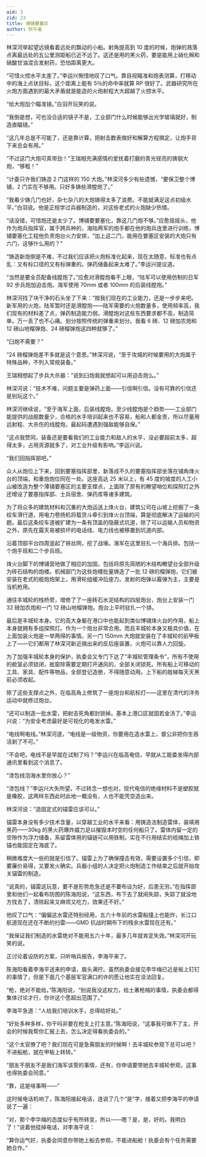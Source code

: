 ```yaml
---
aid: 3
zid: 23
title: 博铺要塞区
author: 吹牛者
---
```


林深河举起望远镜看着远处的飘动的小船。射角提高到 10 度的时候，炮弹的溅落点离最远处的五公里测距船已近不远了。这还是用的黑火药，要是能用上硝化棉和硝酸甘油混合发射药，恐怕距离更大。

“可惜火控水平太差了。”李运兴惋惜地叹了口气。靠目视瞄准和炮表测算，打移动中的海上点状目标，这个距离上能有 5％的命中率就算 RP 很好了。武器研究所在火炮方面遇到的最大矛盾就是能造的火炮射程大大超越了火控水平。

“给大炮加个瞄准镜。”白羽开玩笑的说。

“我倒是想，可也没合适的镜子不是，工业部门什么时候能够出光学玻璃就好，制造直瞄镜。”

“这几年总是不可能了，还是靠计算，把射击数表做好和解算方程搞定，让炮手背下来总会有用。”

“不过这门大炮可真带劲！”王瑞相充满感情的爱抚着打磨的青光锃亮的铸钢大炮，“够粗！”

“计委只许我们铸造 2 门这样的 150 大炮。”林深河多少有些遗憾，“要保卫整个博铺，2 门实在不够用。只好多铸些滑膛炮了。”

“我看少铸几门也好，杂七杂八的大炮铸得太多了浪费。不能就满足这点初级水平。”白羽说。他是正规学过兵器制造的，对这些老式的火炮缺少热情。

“话没错，可惜炮还是太少了。博铺要要塞化，靠这几门炮不够。”应愈摇摇头，他作为炮兵指挥官，属于跨兵种的，海陆两军的炮手都在他的炮兵连里进行训练，博铺要塞化工程他负责炮台火力安排，“加上这二门，能用在要塞区安装的大炮只有六门，这够什么用的？”

“铸造新炮倒是不难，不过我们应该把火炮标准化起来，现在太随意，标准也有点乱：又有标口径的又有标弹重的。弹药储备起来太难了。”李运兴提议道。

“当然是要全员配备线膛炮了。”应愈对滑膛炮看不上眼，“陆军可以使用仿制的日军 92 步兵炮加迫击炮。海军使用 70mm 或者 100mm 的后装线膛炮。”

林深河找了块干净的石头坐了下来：“按我们现在的工业能力，还是一步步来吧。新军用的火炮，陆军暂时还是滑膛炮——陆军需要的火炮数量多，使用频率高，我们现有的材料差了点，弹药制造能力弱。滑膛炮对这些东西要求都不高，制造简单。万一丢了也不心痛。划分按照传统的弹重来划分。我看 6 磅、12 磅加农炮和 12 磅山地榴弹炮、24 磅榴弹炮这四种就够了。”

“臼炮不需要？”

“24 磅榴弹炮差不多就是这个意思。”林深河说，“至于攻城的时候要用的大炮属于特殊品种，不列入常规装备。”

王瑞相想起了步兵大杀器：“说到臼炮我就想起可以用迫击炮么。”

林深河说：“技术不难，问题主要是弹药上面——引信啊引信。没有可靠的引信还是别玩这个。”

林深河继续说，“至于海军上面，后装线膛炮，至少线膛炮是个趋势——工业部门能提供的战舰数量少，合格的水手培训起来也不容易，船和人都金贵，所以尽量用远射程、大杀伤的线膛炮，最起码遭遇到强敌能够自保。”

“这点我赞同，装备还是要看我们的工业能力和敌人的水平，没必要超前太多，超得太多，占用资源就多了，对工业升级有影响。”李运兴说。

“我们回指挥部吧。”

众人从炮位上下来，回到要塞指挥部里，新落成不久的要塞指挥部坐落在铺角烽火台的顶端，和重炮炮位同在一处。这座高达 25 米以上，有 45 度的坡度的人工小山被改造为整个薄铺要塞区的主要支撑点，上面除了原有的瞭望哨位和探照灯之外还增设了要塞指挥部、士兵宿舍、弹药库等诸多建筑。

为了将众多的建筑材料和沉重的大炮运送上烽火台，建筑公司在山坡上挖掘了一条绞车滑行道，用电力卷扬机将载货斗牵引到烽火台顶端，算是彻底解决了运输的问题。最后这条绞车道被扩建为一条有顶盖的隐蔽式坑道，除了可以运输人员和物资之外，原先在露天易被损坏的电话线、电力线也被移置到坑道内部。

沿着顶部平台四周竖起了铁丝网，挖了战壕。海军在这里驻扎一个海兵排。包括一个炮手班和二个步兵班。

烽火台脚下的博铺营地做了相应的加固，包括将原先简陋的木结构瞭望台全部升级为砖石结构的炮楼。机械部门为这些炮楼批量铸造了一批 12 磅的榴弹炮，它们被安装在老式的舰炮炮架上，用滑轮组缓冲后座力。发射的炮弹以霰弹为主，主要是当机枪用。

通往丰城轮的栈桥旁，增修了了一座砖石水泥结构的四层炮台，炮台上安装一门 32 磅加农炮和一门 12 磅山地榴弹炮。炮台上平时驻扎一个排。

最后是丰城轮本身。它的高大身躯在港口中也能起到类似博铺烽火台的作用，船上本身就拥有多组探照灯。作为一个炮台非常合用。而且丰城轮本身又极具价值，在上面加装火炮是一举两得的事情。另一门 150mm 大炮就安装在了丰城轮的前甲板上了——它们都用了林深河新近搞出来的反后座装置，火炮可以靠人力回旋。

为了加强丰城轮本身的保护，执委会又专门下达了“丰城轮管理条令”，所有不使用的舱室必须锁闭，舷窗除需要定期打开通风的，全部关闭锁死。所有船上可移动的工具、家具、配件等物品，全部登记造册，不得随意动用。上下船的舷梯每天天黑前必须收起。

除了这些支撑点之外，在临高角上修筑了一座炮台和航标灯——这里在清代的洋务运动中就修过炮台。

“还可以制造一批水雷，把射击死角都封锁掉。基本上港口区就固若金汤了。”李运兴说：“为安全考虑最好是可视化的电发水雷。”

“电线啊电线。”林深河道，“电线是一级物资，你要用在造水雷上，督公非把你生吞活剥了不可。”

“不会吧，电线不是早就在试制了吗？”李运兴在临高电信，早就从工能委发得内部通讯里看到这个消息了。

“漆包线泡海水里你放心？”

“漆包线？”李运兴大失所望。不过转念一想也对，现代电信的绝缘材料不是塑胶就是橡胶，这两样东西此时此地一概没有，人也不能凭空造出来。

林深河说：“造固定式的锚雷应该可以。”

锚雷本身没有多少技术含量，以穿越工业的水平来看：用铸造法制造雷体，装填用黑药——30kg 的黑火药爆炸威力足以摧毁本时空的任何船只了。雷体内留一定的空隙作为浮力储备，系留雷体用的锚链可以用铁制，实在不行用结实的缆绳加上铁锚也能固定在海底了。

稍微难度大一些的就是引信了。锚雷上为了确保撞击有效，需要设置多个引信，即要廉价易得，又要发火确实。兵器小组的人决定把火炮制造工作结束之后就开始攻关锚雷的制造。

“说真的，锚雷这玩意，要不是形势危急还是不要布设为好，后患无穷。”在指挥部里和他们一起看布防图的陈海阳说，“这东西，布下去了就闹失踪，失踪了就没地方找去了，清除起来又麻烦又吃力，效果还不好。”

他叹了口气：“偏偏这水雷还特别经用，五六十年前的水雷船撞上也能炸，长江口航道现在还在不断的扫雷——GMD 抗战时期布下的残余水雷现在还有。”

“我保证我们制造的水雷绝对不能用五六十年，最多几年就肯定失效。”林深河开玩笑的说。

正讨论着设防的方案，只听哨兵报告，李海平来了。

陈海阳看着李海平送来的申请，眉头满拧。虽然执委会接见李华梅已近是板上钉钉的事情了，但是下面几个基层军官满口的许的愿让他实在没法回复。

“枪，绝对不能给。”陈海阳说，“别说我没这权力，给土著枪械的事情，执委会都得集体讨论才行，你许这个愿超出范围了。”

李海平急道：“人给我们培训水手，总得给好处。”

“好处多种多样，你干吗非要在枪支上打主意。”陈海阳说，“这事我可做不了主，开会的时候我帮你汇报上去，怎么决定得看执委会的。”

“这个太官僚了吧？我们现在可是急需朋友的时候啊！去丰城轮参观下总可以吧？不进船舱，就在甲板上转转。”

“朋友不朋友不是我们海军该管的事情，还有，你申请要带她去丰城轮参观，这事也得执委会同意。”

“靠，这是啥事啊——”

这时候电话机响了，陈海阳接起电话，连说了几个“是”字，接着又把李海平的申请说了一遍：

“对，那个李华梅的态度似乎有所转变，所以——嗯？是，是，好的。我明白了！”说着他挂掉电话，对李海平说：

“算你运气好，执委会同意你带她上船去参观，不能进船舱！执委会有个任务需要她合作。”
